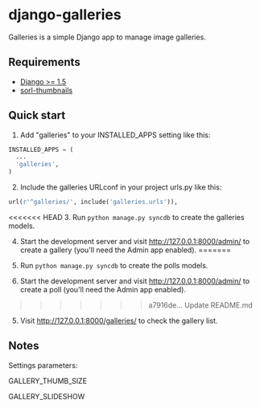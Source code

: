 django-galleries
================

Galleries is a simple Django app to manage image galleries.

Requirements
------------
- [Django >= 1.5](http://www.djangoproject.com)
- [sorl-thumbnails](https://github.com/mariocesar/sorl-thumbnail)

Quick start
-----------

1. Add "galleries" to your INSTALLED_APPS setting like this:
```python
INSTALLED_APPS = (
  ...
  'galleries',
)
```

2. Include the galleries URLconf in your project urls.py like this:
```python
url(r'^galleries/', include('galleries.urls')),
```

<<<<<<< HEAD
3. Run `python manage.py syncdb` to create the galleries models.

4. Start the development server and visit http://127.0.0.1:8000/admin/
   to create a gallery (you'll need the Admin app enabled).
=======
3. Run `python manage.py syncdb` to create the polls models.

4. Start the development server and visit http://127.0.0.1:8000/admin/
   to create a poll (you'll need the Admin app enabled).
>>>>>>> a7916de... Update README.md

5. Visit http://127.0.0.1:8000/galleries/ to check the gallery list.


Notes
----
Settings parameters:

GALLERY_THUMB_SIZE

GALLERY_SLIDESHOW
